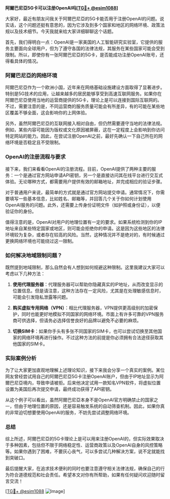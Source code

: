 **阿爾巴尼亞5G卡可以注册OpenAI吗[[TG💪+ @esim1088](https://t.me/s/esim1088)]**

大家好，最近有朋友问我关于阿爾巴尼亞的5G卡能否用于注册OpenAI的问题。说实话，这个问题还挺有意思的，因为它涉及到多个国家和地区的网络环境、政策法规以及技术细节。今天我就来给大家详细聊聊这个话题。

首先，我们得明白一点：OpenAI是一家美国的人工智能研究实验室，它提供的服务主要面向全球用户，但为了遵守各国的法律法规，其服务在某些国家可能会受到限制。所以，即使你有一张阿爾巴尼亞的5G卡，是否能成功注册OpenAI账号，还得看具体的情况。

### 阿爾巴尼亞的网络环境

阿爾巴尼亞作为一个欧洲小国，近年来在网络基础设施建设方面取得了显著进步。特别是5G技术的应用，让越来越多的居民能够享受到高速互联网服务。如果你在阿爾巴尼亞使用当地的运营商提供的5G卡，理论上是可以连接到国际互联网的。不过，需要注意的是，不同运营商的服务质量可能会有所差异，有的可能在某些地区覆盖不够全面，这会影响你的上网体验。

另外，虽然阿爾巴尼亞的互联网接入相对自由，但仍然需要遵守当地的法律法规。例如，某些内容可能因为版权或文化原因被屏蔽，这在一定程度上会影响到你访问特定网站的能力。因此，在尝试注册OpenAI之前，最好先确认一下自己所在的网络环境是否稳定且不受限制。

### OpenAI的注册流程与要求

接下来，我们来看看OpenAI的注册流程。目前，OpenAI提供了两种主要的服务：一个是通过官方网站申请API密钥，另一个是直接访问其在线平台进行交互式体验。无论哪种方式，都需要用户提供有效的邮箱地址，并完成相应的验证步骤。

对于普通用户来说，最简单的方式就是通过官方网站提交申请。通常情况下，你需要填写一些基本信息，比如姓名、邮箱等，并回答几个关于你如何计划使用OpenAI服务的问题。此外，还需要上传身份证明文件（如护照或身份证），以便验证你的身份。

值得注意的是，OpenAI对用户的地理位置有一定的要求。如果系统检测到你的IP地址来自某些特定国家或地区，则可能会拒绝你的申请。这是因为这些地区的法律环境较为复杂，或者存在较高的风险。当然，这种情况并不是绝对的，有时候通过更换网络环境也可能绕过这一限制。

### 如何解决地域限制问题？

既然提到地域限制，那么自然会有人想到如何规避这种限制。这里我建议大家可以考虑以下几种方法：

1. **使用代理服务器**：代理服务器可以帮助你隐藏真实的IP地址，从而改变显示的位置信息。但是请注意，这种方法存在一定风险，尤其是在处理敏感信息时，可能会引发隐私泄露等问题。
   
2. **购买虚拟专用网络（VPN）**：相比代理服务器，VPN提供更高级别的加密保护，同时也能更好地模拟不同国家的网络环境。市面上有许多可靠的VPN服务商可供选择，但请务必选择信誉良好的品牌以避免不必要的麻烦。

3. **切换SIM卡**：如果你手头有多张不同国家的SIM卡，也可以尝试切换至其他国家的网络环境再进行操作。不过这种方法的前提是你必须拥有合法途径获取其他国家的SIM卡。

### 实际案例分析

为了让大家更加直观地理解上述理论知识，接下来我会分享一个真实的案例。某位网友曾经尝试用自己的阿爾巴尼亞5G卡注册OpenAI账户，但由于IP地址显示为阿爾巴尼亞境内，导致申请被拒。后来他决定试用一款知名VPN软件，将虚拟位置设置为美国后再次提交申请，最终成功获得了API密钥。

从这个例子可以看出，虽然阿爾巴尼亞本身不是OpenAI官方明确禁止的国家之一，但由于地理位置的原因，还是容易触发系统的自动筛查机制。因此，如果你真的非常迫切想要使用OpenAI的服务，不妨先尝试调整网络环境。

### 总结

综上所述，阿爾巴尼亞的5G卡理论上是可以用来注册OpenAI的，但实际效果取决于多种因素，包括但不限于网络稳定性、运营商政策以及OpenAI自身的风控策略等。如果你遇到了困难，不要灰心丧气，可以多尝试几种解决方案，说不定就能找到突破口。

最后提醒大家，在追求技术便利的同时也要注意遵守相关法律法规，确保自己的行为符合道德规范和社会责任。希望本文对你有所帮助，如果有任何疑问欢迎随时留言交流！

[[TG💪+ @esim1088](https://t.me/s/esim1088) ![Image](https://i.postimg.cc/4NQfJmqS/Snipaste-2025-05-13-00-14-12.png)]
